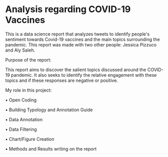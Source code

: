 # Analysis regarding COVID-19 Vaccines

This is a data science report that analyzes tweets to identify people's sentiment towards Covid-19 vaccines and the main topics surrounding the pandemic. This report was made with two other people: Jessica Pizzuco and Aly Saleh.

Purpose of the report:

This report aims to discover the salient topics discussed around the COVID-19 pandemic. It also seeks to identify the relative engagement with these topics and if these responses are negative or positive.

My role in this project:

• Open Coding

• Building Typology and Annotation Guide 

• Data Annotation

• Data Filtering

• Chart/Figure Creation

• Methods and Results writing on the report
